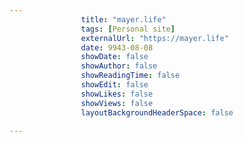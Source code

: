 ---
                title: "mayer.life"
                tags: [Personal site]
                externalUrl: "https://mayer.life"
                date: 9943-08-08
                showDate: false
                showAuthor: false
                showReadingTime: false
                showEdit: false
                showLikes: false
                showViews: false
                layoutBackgroundHeaderSpace: false
                ---
